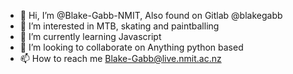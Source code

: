 - 👋 Hi, I’m @Blake-Gabb-NMIT, Also found on Gitlab @blakegabb
- 👀 I’m interested in MTB, skating and paintballing
- 🌱 I’m currently learning Javascript
- 💞️ I’m looking to collaborate on Anything python based
- 📫 How to reach me Blake-Gabb@live.nmit.ac.nz

<!---
Blake-Gabb-NMIT/Blake-Gabb-NMIT is a ✨ special ✨ repository because its `README.md` (this file) appears on your GitHub profile.
You can click the Preview link to take a look at your changes.
--->
